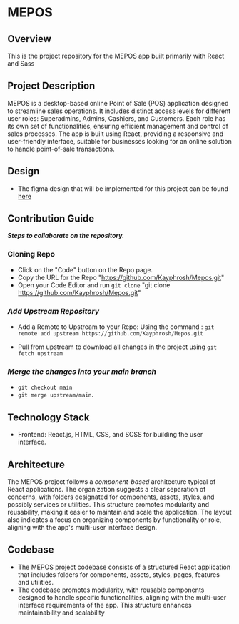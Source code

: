 # MEPOS

## Overview
This is the project repository for the MEPOS app built primarily with React and Sass 


## Project Description
MEPOS is a desktop-based online Point of Sale (POS) application designed to streamline sales operations. It includes distinct access levels for different user roles: Superadmins, Admins, Cashiers, and Customers. Each role has its own set of functionalities, ensuring efficient management and control of sales processes. The app is built using React, providing a responsive and user-friendly interface, suitable for businesses looking for an online solution to handle point-of-sale transactions.

## Design
 - The figma design that will be implemented for this project can be found [here](https://www.figma.com/design/OPYkul3bQAoqAAYWdYYnsx/MEPOS?m=dev) 


 ## Contribution Guide
  **_Steps to collaborate on the repository._**
  ### Cloning Repo  
  * Click on the "Code" button on the Repo page.
  * Copy the URL for the Repo "https://github.com/Kayphrosh/Mepos.git"
  * Open your Code Editor and  run `git clone` "git clone https://github.com/Kayphrosh/Mepos.git"

 ### _Add Upstream Repository_
  * Add a Remote to Upstream to your Repo:
      Using the command : `git remote add upstream https://github.com/Kayphrosh/Mepos.git`

  * Pull from upstream to download all changes in the project using `git fetch upstream`
  
 ### _Merge the changes into your main branch_
  * `git checkout main`
  * `git merge upstream/main`.


## Technology Stack
* Frontend: React.js, HTML, CSS, and SCSS for building the user interface.

## Architecture
The MEPOS project follows a *component-based* architecture typical of React applications.
The organization suggests a clear separation of concerns, with folders designated for components, assets, styles, and possibly services or utilities. 
This structure promotes modularity and reusability, making it easier to maintain and scale the application. The layout also indicates a focus on organizing components by functionality or role, aligning with the app's multi-user interface design.


## Codebase
* The MEPOS project codebase consists of a structured React application that includes folders for components, assets, styles, pages, features and utilities. 
* The codebase promotes modularity, with reusable components designed to handle specific functionalities, aligning with the multi-user interface requirements of the app. This structure enhances maintainability and scalability
